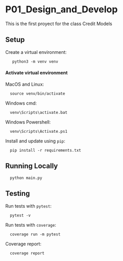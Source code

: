 # P01_Design_and_Develop
This is the first proyect for the class Credit Models


Setup
----------

Create a virtual environment:

```shell
   python3 -m venv venv
```


#### Activate virtual environment

MacOS and Linux:
```shell
  source venv/bin/activate
```

Windows cmd:
```shell
  venv\Scripts\activate.bat
```

Windows Powershell:
```shell
  venv\Scripts\Activate.ps1
```

Install and update using `pip`:
```shell
  pip install -r requirements.txt
```


Running Locally
----------------

```shell
  python main.py
```

Testing
--------

Run tests with `pytest`:

```shell
  pytest -v
```

Run tests with `coverage`:

```shell
  coverage run -m pytest
```

Coverage report:
```shell
  coverage report
```
